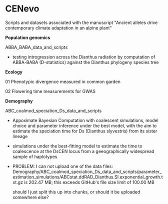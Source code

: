 # CENevo
Scripts and datasets associated with the manuscript "Ancient alleles drive contemporary climate adaptation in an alpine plant"

**Population genomics**

ABBA_BABA_data_and_scripts

- testing introgression across the Dianthus radiation by computation of ABBA-BABA (D-statistics) against the Dianthus phylogeny species tree




**Ecology**

01 Phenotypic divergence measured in common garden

02 Flowering time measurements for GWAS


**Demography**

ABC_coalmod_speciation_Ds_data_and_scripts

- Appoximate Bayesian Computation with coalescent simulations, model choice and parameter inference under the best model, with the aim to estimate the speciation time for Ds (Dianthus slyvestris) from its sister lineage 
- simulations under the best-fitting model to estimate the time to coalescence at the DsCEN locus from a geeographically widespread sample of haplotypes

- PROBLEM: I can not upload one of the data files:
	Demography/ABC_coalmod_speciation_Ds_data_and_scripts/parameter_estimation_simulations/ABCstat.ddRAD_Dianthus.SI.exponential_growth.txt.gz is 202.47 MB; this exceeds GitHub's file size limit of 100.00 MB
	
	should I just split this up into chunks, or should it be uploaded somewhere else?
